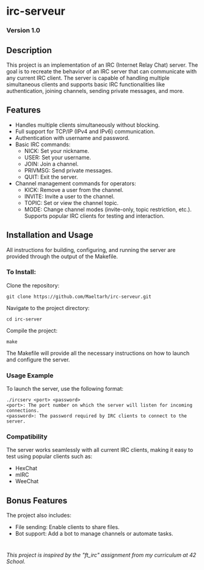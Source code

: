 # irc-serveur
### Version 1.0
## Description
This project is an implementation of an IRC (Internet Relay Chat) server. The goal is to recreate the behavior of an IRC server that can communicate with any current IRC client. The server is capable of handling multiple simultaneous clients and supports basic IRC functionalities like authentication, joining channels, sending private messages, and more.
## Features
- Handles multiple clients simultaneously without blocking.
- Full support for TCP/IP (IPv4 and IPv6) communication.
- Authentication with username and password.
- Basic IRC commands:
  - NICK: Set your nickname.
  - USER: Set your username.
  - JOIN: Join a channel.
  - PRIVMSG: Send private messages.
  - QUIT: Exit the server.
- Channel management commands for operators:
  - KICK: Remove a user from the channel.
  - INVITE: Invite a user to the channel.
  - TOPIC: Set or view the channel topic.
  - MODE: Change channel modes (invite-only, topic restriction, etc.).
Supports popular IRC clients for testing and interaction.
## Installation and Usage

All instructions for building, configuring, and running the server are provided through the output of the Makefile.

### To Install:

Clone the repository:
```
git clone https://github.com/Maeltarh/irc-serveur.git
```
Navigate to the project directory:
```
cd irc-server
```
Compile the project:
```
make
```
The Makefile will provide all the necessary instructions on how to launch and configure the server.

### Usage Example
To launch the server, use the following format:
```
./ircserv <port> <password>
<port>: The port number on which the server will listen for incoming connections.
<password>: The password required by IRC clients to connect to the server.
```
### Compatibility
The server works seamlessly with all current IRC clients, making it easy to test using popular clients such as:
- HexChat
- mIRC
- WeeChat

## Bonus Features
The project also includes:
- File sending: Enable clients to share files.
- Bot support: Add a bot to manage channels or automate tasks.

#
*This project is inspired by the "ft_irc" assignment from my curriculum at 42 School.*
